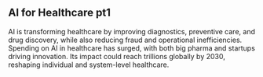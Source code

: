 

## AI for Healthcare pt1
AI is transforming healthcare by improving diagnostics, preventive care, and drug discovery, while also reducing fraud and operational inefficiencies. Spending on AI in healthcare has surged, with both big pharma and startups driving innovation. Its impact could reach trillions globally by 2030, reshaping individual and system-level healthcare.
